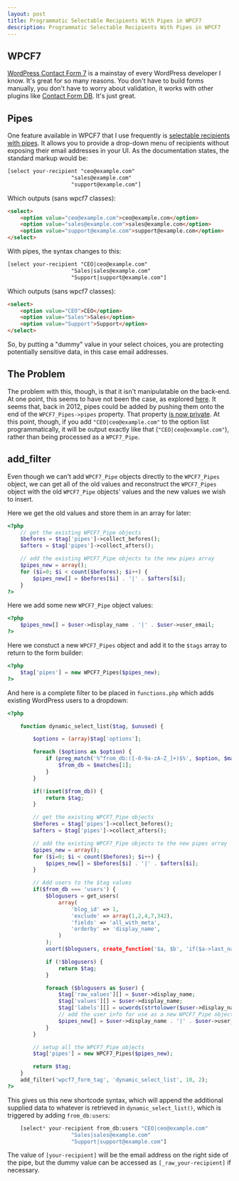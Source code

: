 ```yaml
---
layout: post
title: Programmatic Selectable Recipients With Pipes in WPCF7
description: Programmatic Selectable Recipients With Pipes in WPCF7
---
```


## WPCF7

[WordPress Contact Form 7](http://wordpress.org/plugins/contact-form-7/) is a mainstay of every WordPress developer I know. It's great for so many reasons. You don't have to build forms manually, you don't have to worry about validation, it works with other plugins like [Contact Form DB](https://wordpress.org/plugins/contact-form-7-to-database-extension/). It's just great.

## Pipes

One feature available in WPCF7 that I use frequently is [selectable recipients with pipes](http://contactform7.com/selectable-recipient-with-pipes/). It allows you to provide a drop-down menu of recipients without exposing their email addresses in your UI. As the documentation states, the standard markup would be:
```html
[select your-recipient "ceo@example.com"
                    "sales@example.com"
                    "support@example.com"]
```

Which outputs (sans wpcf7 classes):
```html
<select>
	<option value="ceo@example.com">ceo@example.com</option>
	<option value="sales@example.com">sales@example.com</option>
	<option value="support@example.com">support@example.com</option>
</select>
```

With pipes, the syntax changes to this:
```html
[select your-recipient "CEO|ceo@example.com"
                    "Sales|sales@example.com"
                    "Support|support@example.com"]
```

Which outputs (sans wpcf7 classes):
```html
<select>
	<option value="CEO">CEO</option>
	<option value="Sales">Sales</option>
	<option value="Support">Support</option>
</select>
```

So, by putting a "dummy" value in your select choices, you are protecting potentially sensitive data, in this case email addresses.

## The Problem

The problem with this, though, is that it isn't manipulatable on the back-end. At one point, this seems to have not been the case, as explored [here](http://www.leewillis.co.uk/dynamic-select-list-contact-form-7/). It seems that, back in 2012, pipes could be added by pushing them onto the end of the `WPCF7_Pipes->pipes` property. That property [is now private](http://hookr.io/classes/wpcf7_pipes/). At this point, though, if you add `"CEO|ceo@example.com"` to the option list programmatically, it will be output exactly like that (`"CEO|ceo@example.com"`), rather than being processed as a `WPCF7_Pipe`.

## add_filter

Even though we can't add `WPCF7_Pipe` objects directly to the `WPCF7_Pipes` object, we can get all of the old values and reconstruct the `WPCF7_Pipes` object with the old `WPCF7_Pipe` objects' values and the new values we wish to insert.

Here we get the old values and store them in an array for later:
```php
<?php
	// get the existing WPCF7_Pipe objects
	$befores = $tag['pipes']->collect_befores();
	$afters = $tag['pipes']->collect_afters();

	// add the existing WPCF7_Pipe objects to the new pipes array
	$pipes_new = array();
	for ($i=0; $i < count($befores); $i++) {
		$pipes_new[] = $befores[$i] . '|' . $afters[$i];
	}
?>
```

Here we add some new `WPCF7_Pipe` object values:
```php
<?php
	$pipes_new[] = $user->display_name . '|' . $user->user_email;
?>
```

Here we constuct a new `WPCF7_Pipes` object and add it to the `$tags` array to return to the form builder:
```php
<?php
	$tag['pipes'] = new WPCF7_Pipes($pipes_new);
?>
```

And here is a complete filter to be placed in `functions.php` which adds existing WordPress users to a dropdown:
```php
<?php

	function dynamic_select_list($tag, $unused) {

		$options = (array)$tag['options'];

		foreach ($options as $option) {
			if (preg_match('%^from_db:([-0-9a-zA-Z_]+)$%', $option, $matches)) {
				$from_db = $matches[1];
			}
		}

		if(!isset($from_db)) {
			return $tag;
		}

		// get the existing WPCF7_Pipe objects
		$befores = $tag['pipes']->collect_befores();
		$afters = $tag['pipes']->collect_afters();

		// add the existing WPCF7_Pipe objects to the new pipes array
		$pipes_new = array();
		for ($i=0; $i < count($befores); $i++) {
			$pipes_new[] = $befores[$i] . '|' . $afters[$i];
		}

		// Add users to the $tag values
		if($from_db === 'users') {
			$blogusers = get_users(
				array(
					'blog_id' => 1,
					'exclude' => array(1,2,4,7,342),
					'fields' => 'all_with_meta',
					'orderby' => 'display_name',
				)
			);
			usort($blogusers, create_function('$a, $b', 'if($a->last_name == $b->last_name) { return 0;} return ($a->last_name > $b->last_name) ? 1 : -1;'));

			if (!$blogusers) {
				return $tag;
			}

			foreach ($blogusers as $user) {
				$tag['raw_values'][] = $user->display_name;
				$tag['values'][] = $user->display_name;
				$tag['labels'][] = ucwords(strtolower($user->display_name));
				// add the user info for use as a new WPCF7_Pipe object
				$pipes_new[] = $user->display_name . '|' . $user->user_email;
			}
		}

		// setup all the WPCF7_Pipe objects
		$tag['pipes'] = new WPCF7_Pipes($pipes_new);

		return $tag;
	}
	add_filter('wpcf7_form_tag', 'dynamic_select_list', 10, 2);
?>
```

This gives us this new shortcode syntax, which will append the additional supplied data to whatever is retrieved in `dynamic_select_list()`, which is triggered by adding `from_db:users`:
```php
	[select* your-recipient from_db:users "CEO|ceo@example.com"
                    "Sales|sales@example.com"
                    "Support|support@example.com"]
```

The value of `[your-recipient]` will be the email address on the right side of the pipe, but the dummy value can be accessed as `[_raw_your-recipient]` if necessary.
